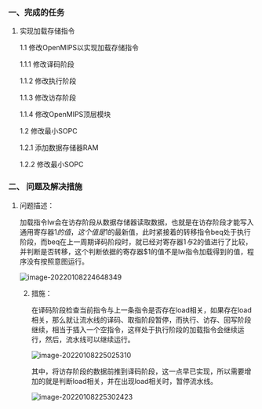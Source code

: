 ### 一、完成的任务

1. 实现加载存储指令

   1.1 修改OpenMIPS以实现加载存储指令

   1.1.1 修改译码阶段

   1.1.2 修改执行阶段

   1.1.3 修改访存阶段

   1.1.4 修改OpenMIPS顶层模块

   1.2 修改最小SOPC

   1.2.1 添加数据存储器RAM

   1.2.2 修改最小SOPC

### 二、 问题及解决措施

1. 问题描述：

   加载指令lw会在访存阶段从数据存储器读取数据，也就是在访存阶段才能写入通用寄存器$1的值，这个值是$1的最新值，此时紧接着的转移指令beq处于执行阶段，而beq在上一周期译码阶段时，就已经对寄存器$1与$2的值进行了比较，并判断是否转移，这个判断依据的寄存器$1的值不是lw指令加载得到的值，程序没有按照意图运行。

   ![image-20220108224648349](https://gitee.com/orange-mint/upload-image/raw/master/202201082253061.png)

   2. 措施：

      在译码阶段检查当前指令与上一条指令是否存在load相关，如果存在load相关，那么就让流水线的译码、取指阶段暂停，而执行、访存、回写阶段继续，相当于插入一个空指令，这样处于执行阶段的加载指令会继续运行，然后，流水线可以继续运行。

      ![image-20220108225025310](https://gitee.com/orange-mint/upload-image/raw/master/202201082253650.png)

      

      其中，将访存阶段的数据前推到译码阶段，这一点早已实现，所以需要增加的就是判断load相关，并在出现load相关时，暂停流水线。

      ![image-20220108225302423](https://gitee.com/orange-mint/upload-image/raw/master/202201082253576.png)

